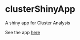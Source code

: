 # clusterShinyApp
A shiny app for Cluster Analysis

See the app [here](https://lefkios-paikousis.shinyapps.io/Cluster-Shiny/)